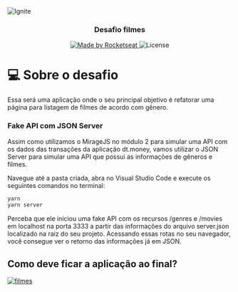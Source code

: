 <img alt="Ignite" src="https://user-images.githubusercontent.com/17517028/143043650-2b13e5ca-8a59-497e-b6f8-ec5461492555.png" />

<h3 align="center">
  Desafio filmes
</h3>

<p align="center">
  <a href="https://rocketseat.com.br">
    <img alt="Made by Rocketseat" src="https://img.shields.io/badge/made%20by-Rocketseat-%2304D361">
  </a>

  <img alt="License" src="https://img.shields.io/badge/license-MIT-%2304D361">
</p>

# 💻 Sobre o desafio

Essa será uma aplicação onde o seu principal objetivo é refatorar uma página para listagem de filmes de acordo com gênero.

### Fake API com JSON Server

Assim como utilizamos o MirageJS no módulo 2 para simular uma API com os dados das transações da aplicação dt.money, vamos utilizar o JSON Server para simular uma API que possui as informações de gêneros e filmes. 

Navegue até a pasta criada, abra no Visual Studio Code e execute os seguintes comandos no terminal:

```bash
yarn
yarn server
```

Perceba que ele iniciou uma fake API com os recursos /genres e /movies em localhost na porta 3333 a partir das informações do arquivo server.json localizado na raiz do seu projeto. Acessando essas rotas no seu navegador, você consegue ver o retorno das informações já em JSON.

## Como deve ficar a aplicação ao final?

[![filmes](https://user-images.githubusercontent.com/17517028/140332016-887f4f13-6a16-472a-b770-c80867b7816f.png)](https://s3.us-west-2.amazonaws.com/secure.notion-static.com/10783a0f-e3a7-4991-8bb5-43f73508431f/demo.mp4?X-Amz-Algorithm=AWS4-HMAC-SHA256&X-Amz-Credential=AKIAT73L2G45O3KS52Y5%2F20211104%2Fus-west-2%2Fs3%2Faws4_request&X-Amz-Date=20211104T120529Z&X-Amz-Expires=86400&X-Amz-Signature=6bcca8a878ead597305e6137abed99a04f1d4d7842329170a89c3b3892b2fe14&X-Amz-SignedHeaders=host)
